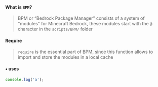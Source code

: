 #### What is `BPM`?
> BPM or “Bedrock Package Manager” consists of a system of "modules" for Minecraft Bedrock, these modules start with the `@` character in the `scripts/BPM/` folder

#### Require

> `require` is the essential part of BPM, since this function allows to import and store the modules in a local cache 

#### • uses
```js
console.log('a'); 
```